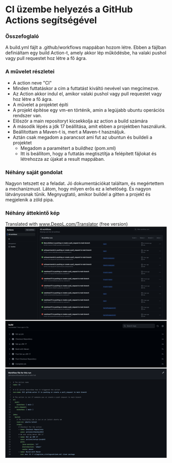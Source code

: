 # CI üzembe helyezés a GitHub Actions segítségével


### Összefoglaló

A build.yml fájlt a .github/workflows mappában hozom létre. 
Ebben a fájlban definiáltam egy build Action-t, amely akkor lép működésbe, ha 
valaki pushol vagy pull requestet hoz létre a fő ágra.

### A művelet részletei 

- A action neve "CI"
- Minden futtatáskor a cím a futtatást kiváltó nevével van megcímezve.
- Az Action akkor indul el, amikor valaki pushol vagy pull requestet vagy hoz létre a fő ágra.
- A művelet a projektet építi
- A projekt építése egy vm-en történik, amin a legújabb ubuntu operációs rendszer van.
- Először a main repositoryt kicsekkolja az action a build számára
- A második lépés a jdk 17 beállítása, amit ebben a projektben használunk. 
- Beállítottam a Maven-t is, mert a Maven-t használjuk.
- Aztán csak megadom a parancsot ami fut az ubuntun és buildeli a projektet
  - Megadom a paramétert a buildhez (pom.xml)
  - Itt is beállítom, hogy a futtatás megtisztítja a felépített fájlokat és létrehozza az újakat a result mappában.

### Néhány saját gondolat

Nagyon tetszett ez a feladat. Jó dokumentációkat találtam, és megértettem a mechanizmust. 
Látom, hogy milyen erős ez a lehetőség. És nagyon látványosnak tűnik. 
Megnyugtató, amikor buildel a gitten a projekt és megjelenik a zöld pipa.

### Néhány áttekintő kép

Translated with www.DeepL.com/Translator (free version)
<img src="sources/ci_1.png">
<img src="sources/ci_2.png">
<img src="sources/ci_3.png">